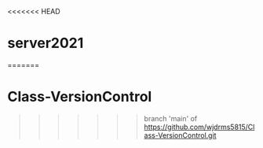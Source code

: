 <<<<<<< HEAD
# server2021
=======
# Class-VersionControl


>>>>>>> branch 'main' of https://github.com/wjdrms5815/Class-VersionControl.git
